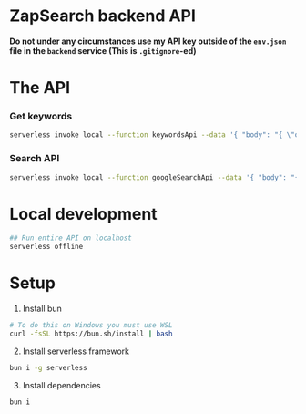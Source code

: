 # ZapSearch backend API

**Do not under any circumstances use my API key outside of the `env.json` file in the `backend` service (This is `.gitignore`-ed)**

# The API 

### Get keywords

```bash
serverless invoke local --function keywordsApi --data '{ "body": "{ \"queryType\":  \"keywords\", \"query\": \"Should I invest in vodafone\" }" }
```

### Search API

```bash
serverless invoke local --function googleSearchApi --data '{ "body": "{ \"keywords\": [\"hello\"] }" }
```



# Local development

```bash
## Run entire API on localhost
serverless offline
```

# Setup 
1. Install bun 
```bash
# To do this on Windows you must use WSL
curl -fsSL https://bun.sh/install | bash
```
2. Install serverless framework 
``` bash
bun i -g serverless
```

3. Install dependencies
```bash
bun i
```